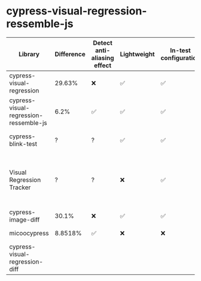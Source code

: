 # cypress-visual-regression-ressemble-js

| Library  | Difference | Detect anti-aliasing effect | Lightweight | In-test configuration | Remark |
| ------------- | ------------- | ------------- | ------------- | ------------- |------------- |
| cypress-visual-regression  | 29.63%  | :x: | :white_check_mark:  | :white_check_mark:| |
| cypress-visual-regression-ressemble-js  | 6.2%  | :white_check_mark: | :white_check_mark:  | :white_check_mark:| |
| cypress-blink-test  | ? | ? | :white_check_mark:  | :white_check_mark:| Not possible to install |
| Visual Regression Tracker | ? | ? | :x:  | :white_check_mark:| The client library is not working, requires Docker |
| cypress-image-diff | 30.1% | :x: | :white_check_mark:  | :white_check_mark:| |
| micoocypress | 8.8518% | :white_check_mark: | :x: | :x: | Requires Docker |
| cypress-visual-regression-diff | ||||
